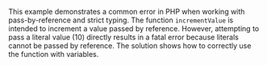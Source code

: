 This example demonstrates a common error in PHP when working with pass-by-reference and strict typing. The function `incrementValue` is intended to increment a value passed by reference.  However, attempting to pass a literal value (10) directly results in a fatal error because literals cannot be passed by reference. The solution shows how to correctly use the function with variables.
